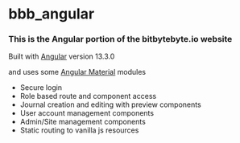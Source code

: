 # bbb_angular

### This is the Angular portion of the bitbytebyte.io website

Built with [Angular](https://angular.io) version 13.3.0

and uses some [Angular Material](https://material.angular.io) modules

-   Secure login
-   Role based route and component access
-   Journal creation and editing with preview components
-   User account management components
-   Admin/Site management components
-   Static routing to vanilla js resources
